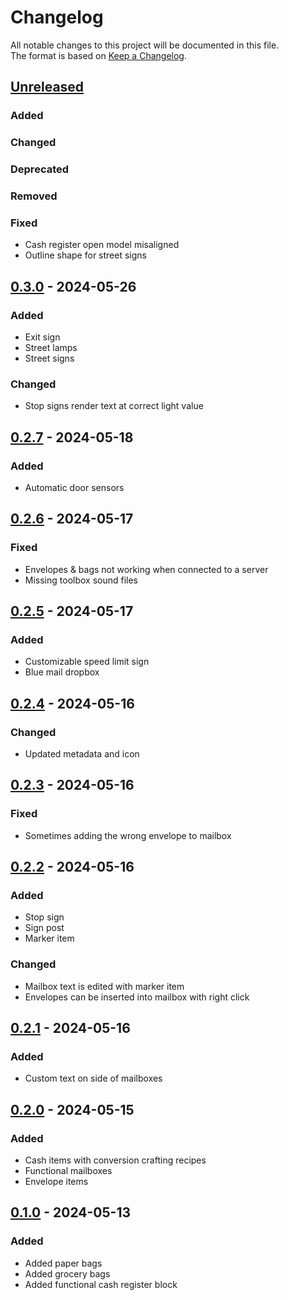 # Changelog

All notable changes to this project will be documented in this file.  
The format is based on [Keep a Changelog](https://keepachangelog.com/en/1.1.0/).

## [Unreleased]

### Added

### Changed

### Deprecated

### Removed

### Fixed

- Cash register open model misaligned
- Outline shape for street signs

## [0.3.0] - 2024-05-26

### Added

- Exit sign
- Street lamps
- Street signs

### Changed

- Stop signs render text at correct light value

## [0.2.7] - 2024-05-18

### Added

- Automatic door sensors

## [0.2.6] - 2024-05-17

### Fixed

- Envelopes & bags not working when connected to a server
- Missing toolbox sound files

## [0.2.5] - 2024-05-17

### Added

- Customizable speed limit sign
- Blue mail dropbox

## [0.2.4] - 2024-05-16

### Changed

- Updated metadata and icon

## [0.2.3] - 2024-05-16

### Fixed

- Sometimes adding the wrong envelope to mailbox

## [0.2.2] - 2024-05-16

### Added

- Stop sign
- Sign post
- Marker item

### Changed

- Mailbox text is edited with marker item
- Envelopes can be inserted into mailbox with right click

## [0.2.1] - 2024-05-16

### Added

- Custom text on side of mailboxes

## [0.2.0] - 2024-05-15

### Added

- Cash items with conversion crafting recipes
- Functional mailboxes
- Envelope items

## [0.1.0] - 2024-05-13

### Added

- Added paper bags
- Added grocery bags
- Added functional cash register block

[Unreleased]: https://github.com/andersmmg/CityEssentials/compare/v0.3.0...HEAD

[0.3.0]: https://github.com/andersmmg/CityEssentials/compare/v0.2.7...v0.3.0
[0.2.7]: https://github.com/andersmmg/CityEssentials/compare/v0.2.6...v0.2.7
[0.2.6]: https://github.com/andersmmg/CityEssentials/compare/v0.2.5...v0.2.6
[0.2.5]: https://github.com/andersmmg/CityEssentials/compare/v0.2.4...v0.2.5
[0.2.4]: https://github.com/andersmmg/CityEssentials/compare/v0.2.3...v0.2.4
[0.2.3]: https://github.com/andersmmg/CityEssentials/compare/v0.2.2...v0.2.3
[0.2.2]: https://github.com/andersmmg/CityEssentials/compare/v0.2.1...v0.2.2
[0.2.1]: https://github.com/andersmmg/CityEssentials/compare/v0.2.0...v0.2.1
[0.2.0]: https://github.com/andersmmg/CityEssentials/compare/v0.1.0...v0.2.0
[0.1.0]: https://github.com/andersmmg/CityEssentials/commits/v0.1.0

